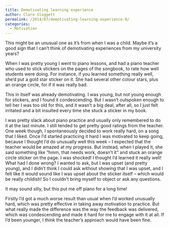 ```yaml
---
title: Demotivating learning experience
author: Clare Sloggett
permalink: /2014/07/demotivating-learning-experience-8/
categories:
  - Motivation
---
```

This might be an unusual one as it&#8217;s from when I was a child. Maybe it&#8217;s a good sign that I can&#8217;t think of demotivating experiences from my university years?

When I was pretty young I went to piano lessons, and had a piano teacher who used to stick stickers on the pages of the songbook, to rate how well students were doing. For instance, if you learned something really well, she&#8217;d put a gold star sticker on it. She had several other colour stars, plus an orange circle, for if it was really bad.

This in itself was already demotivating. I was young, but not young enough for stickers, and I found it condescending. But I wasn&#8217;t outspoken enough to tell her I was too old for this, and it wasn&#8217;t a big deal, after all, so I just felt irritated and a bit insulted every time she stuck a sticker in my book.

I was pretty slack about piano practice and usually only remembered to do it at the last minute. I still tended to get pretty good ratings from the teacher. One week though, I spontaneously decided to work really hard, on a song that I liked. Once I&#8217;d started practicing it hard I was motivated to keep going, because I thought I&#8217;d do unusually well this week &#8211; I expected that the teacher would be amazed at my progress. But instead, when I played it, she said something like &#8220;hmm, that needs work, doesn&#8217;t it&#8221; and stuck an orange circle sticker on the page. I was shocked! I thought I&#8217;d learned it really well! What had I done wrong? I wanted to ask, but I was upset (and pretty young), and I didn&#8217;t think I could ask without showing that I was upset, and I felt like it would sound like I was upset about the sticker itself &#8211; which would be really childish! So I couldn&#8217;t bring myself to object or ask any questions.

It may sound silly, but this put me off piano for a long time!

Firstly I&#8217;d got a much worse result than usual when I&#8217;d worked unusually hard, which was pretty effective in taking away motivation to practice. But what really made the difference was the way the feedback was delivered, which was condescending and made it hard for me to engage with it at all. If I&#8217;d been younger, I think the teacher&#8217;s approach would have been fine.

